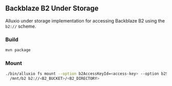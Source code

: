 ## Backblaze B2 Under Storage

Alluxio under storage implementation for accessing Backblaze B2 using the `b2://` scheme.

### Build

```bash
mvn package
```

### Mount

```bash
./bin/alluxio fs mount --option b2AccessKeyId=<access-key> --option b2SecretKey=<secret-key>\
  /mnt/b2 b2://<B2_BUCKET>/<B2_DIRECTORY>
```
